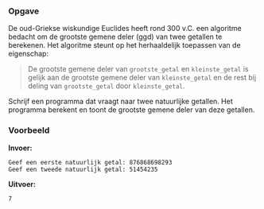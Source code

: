 ### Opgave

De oud-Griekse wiskundige Euclides heeft rond 300 v.C. een algoritme bedacht om de grootste gemene deler (ggd) van twee getallen te berekenen. Het algoritme steunt op het herhaaldelijk toepassen van de eigenschap:

> De grootste gemene deler van `grootste_getal` en `kleinste_getal` is gelijk aan de grootste gemene deler van `kleinste_getal` en de rest bij deling van `grootste_getal` door `kleinste_getal`.

Schrijf een programma dat vraagt naar twee natuurlijke getallen. Het programma berekent en toont de grootste gemene deler van deze getallen.

### Voorbeeld

**Invoer:**

    Geef een eerste natuurlijk getal: 876868698293
    Geef een tweede natuurlijk getal: 51454235


**Uitvoer:**

    7
